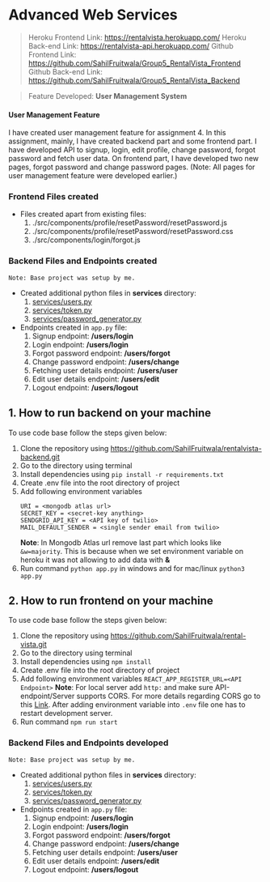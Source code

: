 # Advanced Web Services

>Heroku Frontend Link: https://rentalvista.herokuapp.com/
>Heroku Back-end Link: https://rentalvista-api.herokuapp.com/
>Github Frontend Link: https://github.com/SahilFruitwala/Group5_RentalVista_Frontend
>Github Back-end Link: https://github.com/SahilFruitwala/Group5_RentalVista_Backend

> Feature Developed: **User Management System**

#### User Management Feature
I have created user management feature for assignment 4. In this assignment, mainly, I have created backend part and some frontend part. I have developed API to signup, login, edit profile, change password, forgot password and fetch user data. On frontend part, I have developed two new pages, forgot password and change password pages. (Note: All pages for user management feature were developed earlier.)

### Frontend Files created
* Files created apart from existing files:
    1. ./src/components/profile/resetPassword/resetPassword.js
    2. ./src/components/profile/resetPassword/resetPassword.css
    3. ./src/components/login/forgot.js


### Backend Files and Endpoints created
`Note: Base project was setup by me.`
* Created additional python files in **services** directory:
    1. [services/users.py](./services/users.py)
    2. [services/token.py](./services/token.py)
    3. [services/password_generator.py](./services/password_generator.py)
* Endpoints created in `app.py` file:
    1. Signup endpoint: **/users/login**
    2. Login endpoint: **/users/login**
    3. Forgot password endpoint: **/users/forgot**
    4. Change password endpoint: **/users/change**
    5. Fetching user details endpoint: **/users/user**
    6. Edit user details endpoint: **/users/edit**
    7. Logout endpoint: **/users/logout**


## 1. How to run backend on your machine
To use code base follow the steps given below:
1. Clone the repository using https://github.com/SahilFruitwala/rentalvista-backend.git
2. Go to the directory using terminal
3. Install dependencies using `pip install -r requirements.txt`
4. Create .env file into the root directory of project
5. Add following environment variables
    ```
    URI = <mongodb atlas url>
    SECRET_KEY = <secret-key anything>
    SENDGRID_API_KEY = <API key of twilio>
    MAIL_DEFAULT_SENDER = <single sender email from twilio>
    ```
    __Note__: In Mongodb Atlas url remove last part which looks like `&w=majority`. This is because when we set environment variable on heroku it was not allowing to add data with **&** 
6. Run command `python app.py` in windows and for mac/linux `python3 app.py`

## 2. How to run frontend on your machine
To use code base follow the steps given below:
1. Clone the repository using https://github.com/SahilFruitwala/rental-vista.git
2. Go to the directory using terminal
3. Install dependencies using `npm install`
4. Create .env file into the root directory of project
5. Add following environment variables
    `REACT_APP_REGISTER_URL=<API Endpoint>`
    __Note__: For local server add `http:` and make sure API-endpoint/Server supports CORS. For more details regarding CORS go to this [Link](https://developer.mozilla.org/en-US/docs/Web/HTTP/CORS). After adding environment variable into `.env` file one has to restart development server.
6. Run command `npm run start`

### Backend Files and Endpoints developed
`Note: Base project was setup by me.`
* Created additional python files in **services** directory:
    1. [services/users.py](./services/users.py)
    2. [services/token.py](./services/token.py)
    3. [services/password_generator.py](./services/password_generator.py)
* Endpoints created in `app.py` file:
    1. Signup endpoint: **/users/login**
    2. Login endpoint: **/users/login**
    3. Forgot password endpoint: **/users/forgot**
    4. Change password endpoint: **/users/change**
    5. Fetching user details endpoint: **/users/user**
    6. Edit user details endpoint: **/users/edit**
    7. Logout endpoint: **/users/logout**

